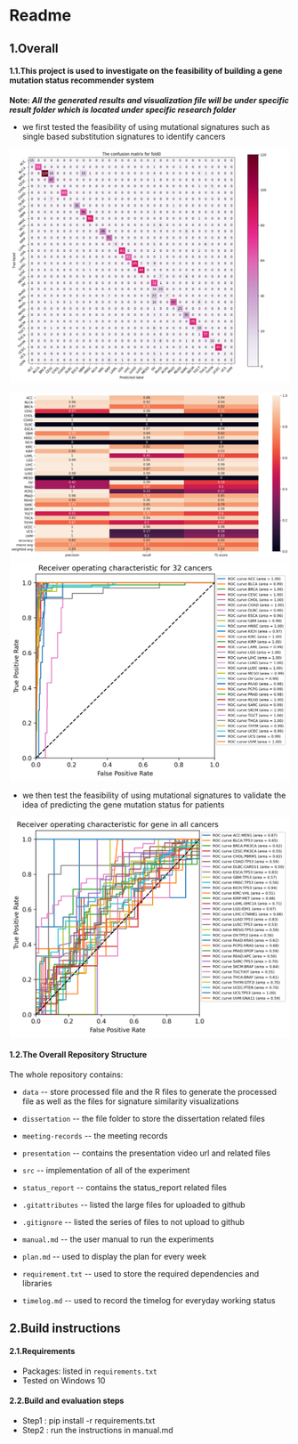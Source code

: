 # Readme


## 1.Overall 


#### 1.1.This project is used to investigate on the feasibility of building a gene mutation status recommender system

**Note: _All the generated results and visualization file will be under specific result folder which is located under specific research folder_**
* we first tested the feasibility of using mutational signatures such as single based substitution signatures to identify cancers


![The example result from cancer classification](src/classification_cancer_analysis/result/cancer_classification_confusion_matrix/The_confusion_matrix_for_validation_in_fold_0.png)

![The example result from cancer classification 1](src/classification_cancer_analysis/result/cancer_classification_report/The_classification_report_for_validation_in_fold_0.png)
![The example result from cancer classification 2](src/classification_cancer_analysis/result/cancer_classification_roc_auc/The_roc_auc_for_validation_in_fold_4.png)


* we then test the feasibility of using mutational signatures to validate the idea of predicting the gene mutation status for patients

![The example result from cancer classification 2](src/CNN-implement/result/gene_classification_roc_auc/The_roc_auc_for_validation_in_fold_3.png)



#### 1.2.The Overall Repository Structure 

The whole repository contains: 

*  `data` -- store processed file and the R files to generate the processed file as well as the files for signature similarity visualizations

*  `dissertation` -- the file folder to store the dissertation related files 

*  `meeting-records` -- the meeting records

*  `presentation` -- contains the presentation video url and related files

*  `src` -- implementation of all of the experiment

*  `status_report` -- contains the status_report related files

*  `.gitattributes` -- listed the large files for uploaded to github

*  `.gitignore` -- listed the series of files to not upload to github

*  `manual.md` -- the user manual to run the experiments

*  `plan.md` -- used to display the plan for every week

*  `requirement.txt` -- used to store the required dependencies and libraries

*  `timelog.md` -- used to record the timelog for everyday working status



## 2.Build instructions

#### 2.1.Requirements

* Packages: listed in `requirements.txt` 
* Tested on Windows 10

#### 2.2.Build and evaluation steps

* Step1 : pip install -r requirements.txt
* Step2 : run the instructions in manual.md


